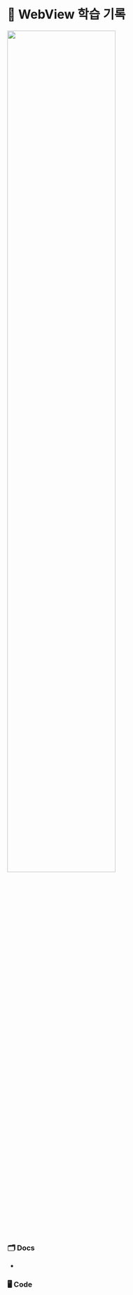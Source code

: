 # 📱 WebView 학습 기록

<img src="https://github.com/user-attachments/assets/cb343a6f-addf-4a90-8080-282fe1d26da7" width="70%"/>

### 🗂️ Docs

- []()

### 🖥️ Code

